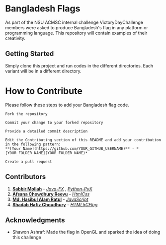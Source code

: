 # Bangladesh Flags

As part of the NSU ACMSC internal challenge VictoryDayChallenge members were asked to produce Bangladesh's flag in any platform or programming language. This repository will contain examples of their creativity.

## Getting Started

Simply clone this project and run codes in the different directories.
Each variant will be in a different directory.


# How to Contribute

Please follow these steps to add your Bangladesh flag code.

```
Fork the repository
```

```
Commit your change to your forked repository 
```

```
Provide a detailed commit description 
```

```
Edit the Contributing section of this README and add your contribution in the following pattern:
**[Your Name](https://github.com/YOUR_GITHUB_USERNAME)** - *[YOUR_FOLDER_NAME](YOUR_FOLDER_NAME)*
```

```
Create a pull request
```


## Contributors
1. **[Sabbir Mollah](https://github.com/SabbirMollah)** - *[Java-FX](Java-FX)* , *[Python-PyX](Python-PyX)*
2. **[Afsana Chowdhury Reevu](https://github.com/AfsanaRv)** - *[HtmlCss](HtmlCss)*
3. **[Md. Hasibul Alam Ratul](https://github.com/ratul16)** - *[JavaScript](JavaScript)*
5. **[Shadab Hafiz Choudhury](https://github.com/Namerlight)** - *[HTML5CFlag](HTML5CFlag)*



## Acknowledgments

* Shawon Ashraf: Made the flag in OpenGL and sparked the idea of doing this challenge

